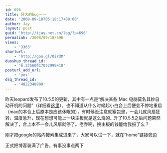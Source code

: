 ```yaml
---
id: 696
title: 好大的bug～～
date: '2008-09-18T05:18:17+08:00'
author: Jay
layout: post
guid: 'http://ijay.net.cn/log/?p=696'
permalink: /2008/09/18/696
views:
    - '3363'
shorturl:
    - 'http://goo.gl/0irdM'
duoshuo_thread_id:
    - '6.3356041703299E+18'
posturl_add_url:
    - 'yes'
dsq_thread_id:
    - '4822348909'
---
```


昨天leopard发布了10.5.5的更新，其中有一点是“解决某些 Mac 电脑莫名其妙自动开机的问题”（详细看<a href="http://cn.engadget.com/2008/09/16/os-x-10-5-5-update-available-for-download/" target="_blank" rel="noopener">这里</a>）。也不知道从什么时候起小白合上后便会不停地重启（mac的本合上后原本是应该休眠的），有时候没注意就塞包里，一会儿就风扇狂转，温度急升，现在想想可能上一块主板就是这么烧的…升了10.5.5之后问题果然解决了，合上本不一会儿风扇就停了。老乔啊，换主板的钱能给我报了么？

刚才把google的站内搜索集成进来了，大家可以试一下，就在“home”链接旁边

正式把博客装满了广告，有事没事点两下
